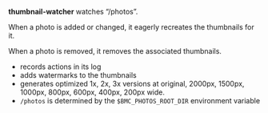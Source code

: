**thumbnail-watcher** watches “/photos”.

When a photo is added or changed, it eagerly recreates the thumbnails for it.

When a photo is removed, it removes the associated thumbnails.

- records actions in its log
- adds watermarks to the thumbnails
- generates optimized 1x, 2x, 3x versions at original, 2000px, 1500px, 1000px, 800px, 600px, 400px, 200px wide.
- `/photos` is determined by the `$BMC_PHOTOS_ROOT_DIR` environment variable
